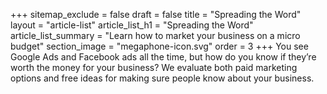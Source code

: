 +++
sitemap_exclude = false
draft = false
title = "Spreading the Word"
layout = "article-list"
article_list_h1 = "Spreading the Word"
article_list_summary = "Learn how to market your business on a micro budget"
section_image = "megaphone-icon.svg"
order = 3
+++
You see Google Ads and Facebook ads all the time, but how do you know if they’re worth the money for your business? We evaluate both paid marketing options and free ideas for making sure people know about your business.